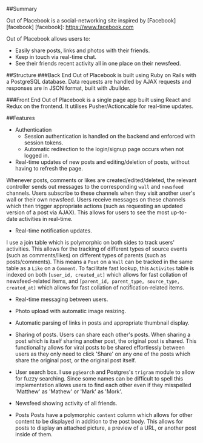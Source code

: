 ##Summary

Out of Placebook is a social-networking site inspired by [Facebook][facebook]
[facebook]: https://www.facebook.com

Out of Placebook allows users to:
  - Easily share posts, links and photos with their friends.
  - Keep in touch via real-time chat.
  - See their friends recent activity all in one place on their newsfeed.

##Structure
###Back End
Out of Placebook is built using Ruby on Rails with a PostgreSQL database. Data requests are handled by AJAX requests and responses are in JSON format, built with Jbuilder.

###Front End
Out of Placebook is a single page app built using React and Redux on the frontend. It utilises Pusher/Actioncable for real-time updates.

##Features

* Authentication
  * Session authentication is handled on the backend and enforced with session tokens.
  * Automatic redirection to the login/signup page occurs when not logged in.
* Real-time updates of new posts and editing/deletion of posts, without having to refresh the page.

Whenever posts, comments or likes are created/edited/deleted, the relevant controller sends out messages
to the corresponding `wall` and `newsfeed` channels. Users subscribe to these channels when they visit another user's wall or their own newsfeed.
Users receive messages on these channels which then trigger appropriate actions (such as requesting an updated version of a post via AJAX). This allows for users to see the most up-to-date activities in real-time.

<!-- Add in gif showing real time post updates -->

* Real-time notification updates.

I use a join table which is polymorphic on both sides to track users' activities. This allows for the tracking of different types of source events (such as comments/likes) on different types of parents (such as posts/comments). This means a `Post` on a `Wall` can be tracked in the same table as a `Like` on a `Comment`. To facilitate fast lookup, this `Activites` table is indexed on both `[user_id, created_at]` which allows for fast collation of newsfeed-related items, and `[parent_id, parent_type, source_type, created_at]` which allows for fast collation of notification-related items.

* Real-time messaging between users.
* Photo upload with automatic image resizing.
* Automatic parsing of links in posts and appropriate thumbnail display.
* Sharing of posts.
Users can share each other's posts. When sharing a post which is itself sharing another post, the original post is shared. This functionality allows for viral posts to be shared effortlessly between users as they only need to click 'Share' on any one of the posts which share the original post, or the original post itself.

* User search box.
I use `pgSearch` and Postgres's `trigram` module to allow for fuzzy searching. Since some names can be difficult to spell this implementation allows users to find each other even if they misspelled 'Matthew' as 'Mathew' or 'Mark' as 'Mork'.

* Newsfeed showing activity of all friends.

* Posts
Posts have a polymorphic `content` column which allows for other content to be displayed in addition to the post body.
This allows for posts to display an attached picture, a preview of a URL, or another post inside of them.

<!-- Three separate images of post showing picture, url and shared post -->
